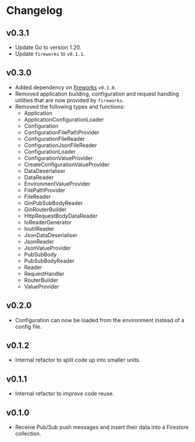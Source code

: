 # Changelog

## v0.3.1

- Update Go to version 1.20.
- Update `fireworks` to `v0.1.1`.

## v0.3.0

- Added dependency on [fireworks](https://github.com/JonnyOrman/fireworks) `v0.1.0`.
- Removed application building, configuration and request handling utilities that are now provided by `fireworks`.
- Removed the following types and functions:
    - Application
    - ApplicationConfigurationLoader
    - Configuration
    - ConfigurationFilePathProvider
    - ConfigurationFileReader
    - ConfigurationJsonFileReader
    - ConfigurationLoader
    - ConfigurationValueProvider
    - CreateConfigurationValueProvider
    - DataDeserialiser
    - DataReader
    - EnvironmentValueProvider
    - FilePathProvider
    - FileReader
    - GinPubSubBodyReader
    - GinRouterBuilder
    - HttpRequestBodyDataReader
    - IoReaderGenerator
    - IoutilReader
    - JsonDataDeserialiser
    - JsonReader
    - JsonValueProvider
    - PubSubBody
    - PubSubBodyReader
    - Reader
    - RequestHandler
    - RouterBuilder
    - ValueProvider

## v0.2.0

- Configuration can now be loaded from the environment instead of a config file.

## v0.1.2

- Internal refactor to split code up into smaller units.

## v0.1.1

- Internal refactor to improve code reuse.

## v0.1.0

- Receive Pub/Sub push messages and insert their data into a Firestore collection.